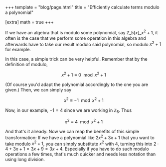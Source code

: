 +++
template = "blog/page.html"
title =  "Efficiently calculate terms modulo a polynomial"

[extra] 
math = true
+++

If we have an algebra that is modulo some polynomial, say $\mathbb{Z}\_5 [x]\_{x^2 + 1}$, it often is the case that we perform some operation in this algebra and afterwards have to take our result modulo said polynomial, so modulo $x^2 + 1$ for example.

In this case, a simple trick can be very helpful. Remember that by the definition of modulo, 

$$x^2 + 1 \equiv 0 \mod x^2 + 1$$

(Of course you'd adapt the polynomial accordingly to the one you are given.) Then, we can simply say

$$x^2 \equiv -1 \mod x^2 + 1$$

Now, in our example, $-1 = 4$ since we are working in $\mathbb{Z}_5$. Thus

$$x^2 \equiv 4 \mod x^2 + 1$$

And that's it already. Now we can reap the benefits of this simple transformation: If we have a polynomial like $2x^2 + 3x + 1$ that you want to take modulo $x^2 + 1$, you can simply substitute $x^2$ with $4$, turning this into $2 \cdot 4 + 3x + 1 = 3x + 9 = 3x + 4$. Especially if you have to do such modulo operations a few times, that's much quicker and needs less notation than using long division.